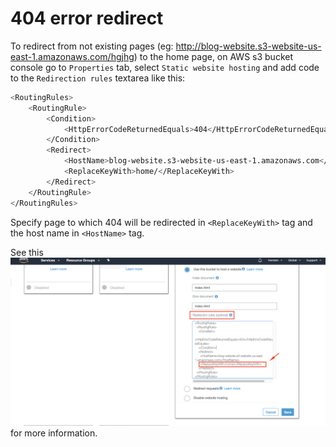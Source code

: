 # 404 error redirect

To redirect from not existing pages (eg: http://blog-website.s3-website-us-east-1.amazonaws.com/hgjhg) to the home page, on AWS s3 bucket console go to `Properties` tab, select `Static website hosting` and add code to the `Redirection rules` textarea like this:

```sh
<RoutingRules>
    <RoutingRule>
        <Condition>
            <HttpErrorCodeReturnedEquals>404</HttpErrorCodeReturnedEquals>
        </Condition>
        <Redirect>
            <HostName>blog-website.s3-website-us-east-1.amazonaws.com</HostName>
            <ReplaceKeyWith>home/</ReplaceKeyWith>
        </Redirect>
    </RoutingRule>
</RoutingRules>
```

Specify page to which 404 will be redirected in `<ReplaceKeyWith>` tag and the host name in `<HostName>` tag.

See this ![screenshot](image.png?raw=true "AWS s3 404 redirect") for more information.